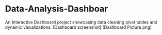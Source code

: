# Data-Analysis-Dashboar
An Interactive Dashboard project showcasing data cleaning pivot tables and dynamic visualizations.
[Dashboard screenshot]
(Dashboard Picture.png)
